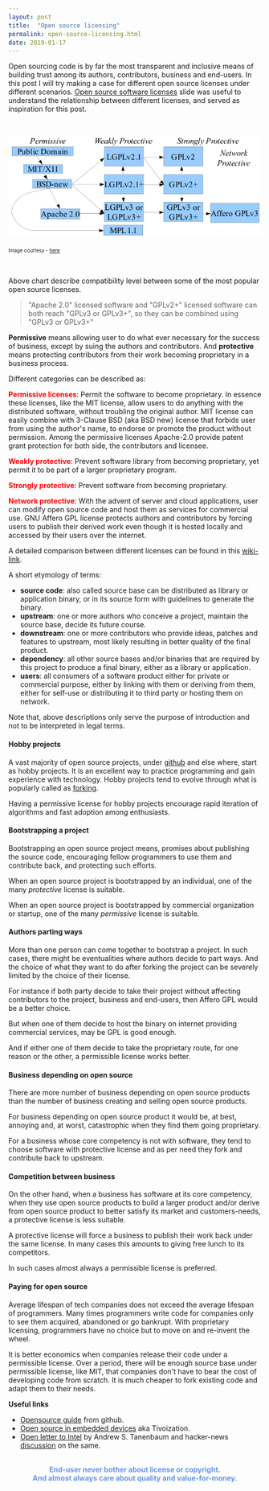 ```yaml
---
layout: post
title:  "Open source licensing"
permalink: open-source-licensing.html
date: 2019-01-17
---
```


Open sourcing code is by far the most transparent and inclusive
means of building trust among its authors, contributors, business
and end-users. In this post I will try making a case for different
open source licenses under different scenarios.
[Open source software licenses][link2] slide was useful to
understand the relationship between different licenses, and
served as inspiration for this post.

<br>

![OSS Compatibility](media/licenses/floss-license-slide-image.png)

<span style="font-size: 0.7em;"> Image courtesy - [here][link2] </span>

<br>

Above chart describe compatibility level between some of the most
popular open source licenses.

> "Apache 2.0" licensed software and "GPLv2+" licensed software can
> both reach "GPLv3 or GPLv3+", so they can be combined using
> "GPLv3 or GPLv3+"

**Permissive** means allowing user to do what ever necessary for
the success of business, except by suing the authors and contributors.
And **protective** means protecting contributors from their work
becoming proprietary in a business process.

Different categories can be described as:

<span style="color: red">**Permissive licenses**</span>:
Permit the software to become proprietary. In
essence these licenses, like the MIT license, allow users to do
anything with the distributed software, without troubling the original author.
MIT license can easily combine with 3-Clause BSD (aka BSD new) license
that forbids user from using the author's name, to endorse or promote the
product without permission. Among the permissive licenses Apache-2.0 provide
patent grant protection for both side, the contributors and licensee.

<span style="color: red">**Weakly protective**</span>:
Prevent software library from becoming proprietary,
yet permit it to be part of a larger proprietary program.

<span style="color: red">**Strongly protective**</span>:
Prevent software from becoming proprietary.

<span style="color: red">**Network protective**</span>:
With the advent of server and cloud applications, user can modify
open source code and host them as services for commercial use.
GNU Affero GPL license protects authors and contributors by forcing
users to publish their derived work even though it is hosted locally and
accessed by their users over the internet.

A detailed comparison between different licenses can be found in this
[wiki-link][table1].

A short etymology of terms:

* **source code**: also called source base can be distributed as
library or application binary, or in its source form with guidelines
to generate the binary.
* **upstream**: one or more authors who conceive a project, maintain
the source base, decide its future course.
* **downstream**: one or more contributors who provide ideas, patches
and features to upstream, most likely resulting in better quality of
the final product.
* **dependency**: all other source bases and/or binaries that are
required by this project to produce a final binary, either as a library
or application.
* **users**: all consumers of a software product either for private
or commercial purpose, either by linking with them or deriving from them,
either for self-use or distributing it to third party or hosting them
on network.

Note that, above descriptions only serve the purpose of introduction
and not to be interpreted in legal terms.

<h4>Hobby projects</h4>

A vast majority of open source projects, under [github][github] and else
where, start as hobby projects. It is an excellent way to practice
programming and gain experience with technology. Hobby projects tend to
evolve through what is popularly called as [forking][forking].

Having a permissive license for hobby projects encourage rapid iteration
of algorithms and fast adoption among enthusiasts.

<h4>Bootstrapping a project</h4>

Bootstrapping an open source project means, promises about
publishing the source code, encouraging fellow programmers to use them
and contribute back, and protecting such efforts.

When an open source project is bootstrapped by an individual, one of
the many _protective_ license is suitable.

When an open source project is bootstrapped by commercial organization
or startup, one of the many _permissive_ license is suitable.

<h4> Authors parting ways </h4>

More than one person can come together to bootstrap a project. In
such cases, there might be eventualities where authors decide to
part ways. And the choice of what they want to do after forking
the project can be severely limited by the choice of their license.

For instance if both party decide to take their project without
affecting contributors to the project, business and end-users,
then Affero GPL would be a better choice.

But when one of them decide to host the binary on internet
providing commercial services, may be GPL is good enough.

And if either one of them decide to take the proprietary route,
for one reason or the other, a permissible license works better.

<h4> Business depending on open source </h4>

There are more number of business depending on open source
products than the number of business creating and selling open
source products.

For business depending on open source product it would be,
at best, annoying and, at worst, catastrophic when they find
them going proprietary.

For a business whose core competency is not with software, they
tend to choose software with protective license and as per need
they fork and contribute back to upstream.

<h4> Competition between business </h4>

On the other hand, when a business has software at its core competency,
when they use open source products to build a larger product and/or
derive from open source product to better satisfy its market and
customers-needs, a protective license is less suitable.

A protective license will force a business to publish their work back under
the same license. In many cases this amounts to giving free lunch
to its competitors.

In such cases almost always a permissible license is preferred.

<h4>Paying for open source</h4>

Average lifespan of tech companies does not exceed the average
lifespan of programmers. Many times programmers write code for companies
only to see them acquired, abandoned or go bankrupt. With proprietary
licensing, programmers have no choice but to move on and re-invent the
wheel.

It is better economics when companies release their code under a
permissible license. Over a period, there will be enough source base
under permissible license, like MIT, that companies don't have to
bear the cost of developing code from scratch. It is much cheaper
to fork existing code and adapt them to their needs.

**Useful links**

* [Opensource guide](https://opensource.guide/) from github.
* [Open source in embedded devices][tivoization] aka Tivoization.
* [Open letter to Intel][tanenbaum] by Andrew S. Tanenbaum and hacker-news
  [discussion][hn-tanenbaum] on the same.

<br>

<div style="text-align: center; color: cornflowerblue; font-weight: bold;">
End-user never bother about license or copyright.<br/>
And almost always care about quality and value-for-money.
</div>

[link1]: https://janelia-flyem.github.io/licenses.html
[link2]: https://dwheeler.com/essays/floss-license-slide.html
[table1]: https://en.wikipedia.org/wiki/Comparison_of_free_and_open-source_software_licenses#General_comparison
[github]: https://github.com
[forking]: https://en.wikipedia.org/wiki/Fork_(software_development)
[patent-grant]: https://opensource.com/article/18/3/patent-grant-mit-license
[tivoization]: https://en.wikipedia.org/wiki/Tivoization
[tanenbaum]: https://www.cs.vu.nl/~ast/intel/
[hn-tanenbaum]: https://news.ycombinator.com/item?id=15642116
